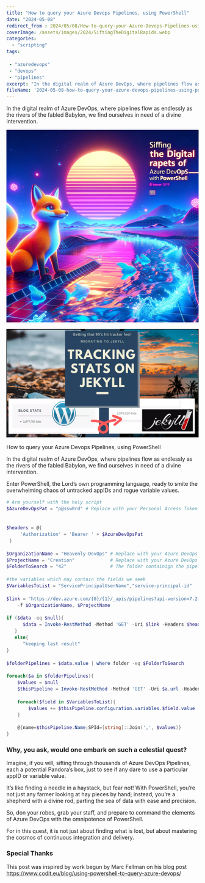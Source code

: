 ```yaml
---
title: "How to query your Azure Devops Pipelines, using PowerShell"
date: "2024-05-08"
redirect_from : 2024/05/08/How-to-query-your-Azure-Devops-Pipelines-using-PowerShell
coverImage: /assets/images/2024/SiftingTheDigitalRapids.webp
categories: 
  - "scripting"
tags: 

 - "azuredevops" 
 - "devops" 
 - "pipelines"
excerpt: "In the digital realm of Azure DevOps, where pipelines flow as endlessly as the rivers of the fabled Babylon, we find ourselves in need of a divine intervention."
fileName: '2024-05-08-how-to-query-your-azure-devops-pipelines-using-powershell'
---
```

In the digital realm of Azure DevOps, where pipelines flow as endlessly as the rivers of the fabled Babylon, we find ourselves in need of a divine intervention.



![Header for this post, reads 'How To Make GitHub Button'](/assets/images/2024/SiftingTheDigitalRapids.webp)


![Header for this post, reads 'How To Make GitHub Button'](\assets\images\2021\trackingStates.webp)



How to query your Azure Devops Pipelines, using PowerShell

In the digital realm of Azure DevOps, where pipelines flow as endlessly as the rivers of the fabled Babylon, we find ourselves in need of a divine intervention. 

Enter PowerShell, the Lord’s own programming language, ready to smite the overwhelming chaos of untracked appIDs and rogue variable values.

```powershell
# Arm yourself with the holy script
$AzureDevOpsPat = "p@ssw0rd" # Replace with your Personal Access Token


$headers = @{
     'Authorization' = 'Bearer ' + $AzureDevOpsPat
 }

$OrganizationName = "Heavenly-DevOps" # Replace with your Azure DevOps Organization Name
$ProjectName = "Creation"             # Replace with your Azure DevOps Project Name
$FolderToSearch = "42"                # The folder containign the pipelines we seek

#the variables which may contain the fields we seek
$VariablesToList = "ServicePrincipalUserName","service-principal-id"

$link = "https://dev.azure.com/{0}/{1}/_apis/pipelines?api-version=7.2-preview.1" `
    -f $OrganizationName, $ProjectName

if ($data -eq $null){
      $data = Invoke-RestMethod -Method 'GET' -Uri $link -Headers $headers
   }
   else{
      "keeping last result"
}

$folderPipelines = $data.value | where folder -eq $FolderToSearch

foreach($a in $folderPipelines){
    $values = $null
    $thisPipeline = Invoke-RestMethod -Method 'GET' -Uri $a.url -Headers $headers
     
    foreach($field in $VariablesToList){
        $values += $thisPipeline.configuration.variables.$field.value
    }
    
    @{name=$thisPipeline.Name;SPId=[string]::Join(',', $values)}  
}
```


### Why, you ask, would one embark on such a celestial quest? 

Imagine, if you will, sifting through thousands of Azure DevOps Pipelines, each a potential Pandora’s box, just to see if any dare to use a particular appID or variable value. 

It’s like finding a needle in a haystack, but fear not! With PowerShell, you’re not just any farmer looking at hay pieces by hand; instead, you’re a shepherd with a divine rod, parting the sea of data with ease and precision.

So, don your robes, grab your staff, and prepare to command the elements of Azure DevOps with the omnipotence of PowerShell. 

For in this quest, it is not just about finding what is lost, but about mastering the cosmos of continuous integration and delivery.

### Special Thanks

This post was inspired by work begun by Marc Fellman on his blog post https://www.codit.eu/blog/using-powershell-to-query-azure-devops/